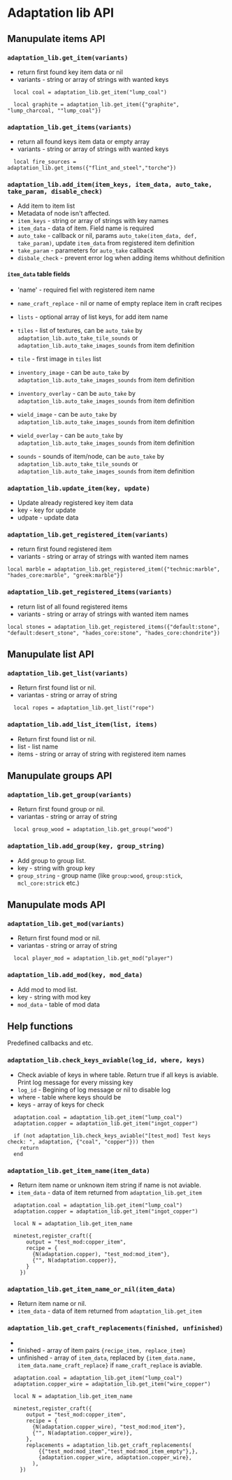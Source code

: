 # Adaptation lib API

## Manupulate items API

### `adaptation_lib.get_item(variants)`

* return first found key item data or nil
* variants - string or array of strings with wanted keys

```
  local coal = adaptation_lib.get_item("lump_coal")
  
  local graphite = adaptation_lib.get_item({"graphite", "lump_charcoal, ""lump_coal"})
```

### `adaptation_lib.get_items(variants)`

* return all found keys item data or empty array
* variants - string or array of strings with wanted keys 

```
  local fire_sources = adaptation_lib.get_items({"flint_and_steel","torche"})
```

### `adaptation_lib.add_item(item_keys, item_data, auto_take, take_param, disable_check)`

* Add item to item list
* Metadata of node isn't affected.
* `item_keys` - string or array of strings with key names
* `item_data` - data of item. Field name is required
* `auto_take` - callback or nil, params `auto_take(item_data, def, take_param)`, update `item_data` from registered item definition
* `take_param` - parameters for `auto_take` callback
* `disbale_check` - prevent error log when adding items whithout definition

#### `item_data` table fields

* 'name' - required fiel with registered item name
* `name_craft_replace` - nil or name of empty replace item in craft recipes
* `lists` - optional array of list keys, for add item name
* `tiles` - list of textures, can be `auto_take` by `adaptation_lib.auto_take_tile_sounds` or `adaptation_lib.auto_take_images_sounds` from item definition
* `tile` - first image in `tiles` list
* `inventory_image` - can be `auto_take` by `adaptation_lib.auto_take_images_sounds` from item definition

* `inventory_overlay` - can be `auto_take` by `adaptation_lib.auto_take_images_sounds` from item definition
* `wield_image` - can be `auto_take` by `adaptation_lib.auto_take_images_sounds` from item definition
* `wield_overlay` - can be `auto_take` by `adaptation_lib.auto_take_images_sounds` from item definition
* `sounds` - sounds of item/node, can be `auto_take` by `adaptation_lib.auto_take_tile_sounds` or `adaptation_lib.auto_take_images_sounds` from item definition


### `adaptation_lib.update_item(key, update)`

* Update already registered key item data
* key - key for update
* udpate - update data

### `adaptation_lib.get_registered_item(variants)`

* return first found registered item
* variants - string or array of strings with wanted item names

```
local marble = adaptation_lib.get_registered_item({"technic:marble", "hades_core:marble", "greek:marble"})
```

### `adaptation_lib.get_registered_items(variants)`

* return list of all found registered items
* variants - string or array of strings with wanted item names

```
local stones = adaptation_lib.get_registered_items({"default:stone", "default:desert_stone", "hades_core:stone", "hades_core:chondrite"})
```

## Manupulate list API

### `adaptation_lib.get_list(variants)`

* Return first found list or nil.
* variantas - string or array of string

```
  local ropes = adaptation_lib.get_list("rope")
```

### `adaptation_lib.add_list_item(list, items)`

* Return first found list or nil.
* list - list name
* items - string or array of string with registered item names

## Manupulate groups API

### `adaptation_lib.get_group(variants)`

* Return first found group or nil.
* variantas - string or array of string

```
  local group_wood = adaptation_lib.get_group("wood")
```

### `adaptation_lib.add_group(key, group_string)`

* Add group to group list.
* key - string with group key
* `group_string` - group name (like `group:wood`, `group:stick`, `mcl_core:strick` etc.)

## Manupulate mods API

### `adaptation_lib.get_mod(variants)`

* Return first found mod or nil.
* variantas - string or array of string

```
  local player_mod = adaptation_lib.get_mod("player")
```

### `adaptation_lib.add_mod(key, mod_data)`

* Add mod to mod list.
* key - string with mod key
* `mod_data` - table of mod data

## Help functions

Predefined callbacks and etc.

### `adaptation_lib.check_keys_aviable(log_id, where, keys)`

* Check aviable of keys in where table. Return true if all keys is aviable. Print log message for every missing key
* `log_id` - Begining of log message or nil to disable log
* where - table where keys should be
* keys - array of keys for check 

```
  adaptation.coal = adaptation_lib.get_item("lump_coal")
  adaptation.copper = adaptation_lib.get_item("ingot_copper")
  
  if (not adaptation_lib.check_keys_aviable("[test_mod] Test keys check: ", adaptation, {"coal", "copper"})) then
    return
  end
```

### `adaptation_lib.get_item_name(item_data)`

* Return item name or unknown item string if name is not aviable.
* `item_data` - data of item returned from `adaptation_lib.get_item`

```
  adaptation.coal = adaptation_lib.get_item("lump_coal")
  adaptation.copper = adaptation_lib.get_item("ingot_copper")
  
  local N = adaptation_lib.get_item_name
  
  minetest,register_craft({
      output = "test_mod:copper_item",
      recipe = {
        {N(adaptation.copper), "test_mod:mod_item"},
        {"", N(adaptation.copper)},
      }
    })
```

### `adaptation_lib.get_item_name_or_nil(item_data)`

* Return item name or nil.
* `item_data` - data of item returned from `adaptation_lib.get_item`

### `adaptation_lib.get_craft_replacements(finished, unfinished)`

*
* finished - array of item pairs `{recipe_item, replace_item}`
* unfinished - array of `item_data`, replaced by `{item_data.name, item_data.name_craft_replace}` if `name_craft_replace` is aviable.

```
  adaptation.coal = adaptation_lib.get_item("lump_coal")
  adaptation.copper_wire = adaptation_lib.get_item("wire_copper")
  
  local N = adaptation_lib.get_item_name
  
  minetest,register_craft({
      output = "test_mod:copper_item",
      recipe = {
        {N(adaptation.copper_wire), "test_mod:mod_item"},
        {"", N(adaptation.copper_wire)},
      },
      replacements = adaptation_lib.get_craft_replacements(
          {{"test_mod:mod_item","test_mod:mod_item_empty"},},
          {adaptation.copper_wire, adaptation.copper_wire},
        ),
    })
```

